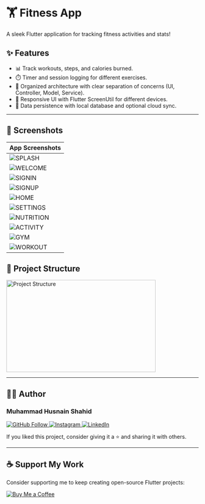 # 🏋️ Fitness App

A sleek Flutter application for tracking fitness activities and stats!

## ✨ Features

- 📊 Track workouts, steps, and calories burned.
- ⏱️ Timer and session logging for different exercises.
- 🧪 Organized architecture with clear separation of concerns (UI, Controller, Model, Service).
- 📱 Responsive UI with Flutter ScreenUtil for different devices.
- 💾 Data persistence with local database and optional cloud sync.

---
## 📸 Screenshots

| App Screenshots |
|-----------------|
| ![SPLASH](https://github.com/user-attachments/assets/a8c8d8ee-f664-4fca-82b4-5f718a9487c3) |
| ![WELCOME](https://github.com/user-attachments/assets/74be7e79-a576-42bd-aff3-10618cab3c84) |
| ![SIGNIN](https://github.com/user-attachments/assets/37ae3f0e-9200-4295-b56b-8cec5081caad) |
| ![SIGNUP](https://github.com/user-attachments/assets/232b6337-202d-459e-9db7-43b9313203f3) |
| ![HOME](https://github.com/user-attachments/assets/4e2fbb33-a572-4c32-a925-d122b807a5e2) |
| ![SETTINGS](https://github.com/user-attachments/assets/c22df8ce-ea19-49d8-acc6-cccf86e266a2) |
| ![NUTRITION](https://github.com/user-attachments/assets/67531541-5ada-48b0-8127-94367fd6af84) |
| ![ACTIVITY](https://github.com/user-attachments/assets/8605fbd8-6c8e-49d6-8865-818ed2e806e7) |
| ![GYM](https://github.com/user-attachments/assets/8c0dcf24-2262-4e58-8a9d-743ae49b4663) |
| ![WORKOUT](https://raw.githubusercontent.com/YOUR_USERNAME/screenshots/workout.png) |

## 🧱 Project Structure

<img width="391" height="242" alt="Project Structure" src="https://user-images.githubusercontent.com/YOUR_USERNAME/screenshots/project-structure.png" />

---

## 🧑‍💻 Author

### Muhammad Husnain Shahid

<p align="left">
  <a href="https://github.com/muhammadhusnainshahid">
    <img src="https://img.shields.io/badge/GitHub-Follow-blue?logo=github" alt="GitHub Follow"/>
  </a>
  <a href="https://www.instagram.com/the.husnainshahid">
    <img src="https://img.shields.io/badge/Instagram-Follow-e4405f?logo=instagram" alt="Instagram"/>
  </a>
  <a href="https://www.linkedin.com/in/muhammad-husnain-shahid-36b34b26b">
    <img src="https://img.shields.io/badge/LinkedIn-Connect-0077B5?logo=linkedin" alt="LinkedIn"/>
  </a>
</p>

If you liked this project, consider giving it a ⭐ and sharing it with others.

---

## ☕ Support My Work

Consider supporting me to keep creating open-source Flutter projects:

<p align="left">
  <a href="https://www.buymeacoffee.com/muhammadhusnainshahid" target="_blank">
    <img src="https://img.shields.io/badge/BuyMeACoffee-Support-FFDD00?logo=buymeacoffee" alt="Buy Me a Coffee"/>
  </a>
</p>

